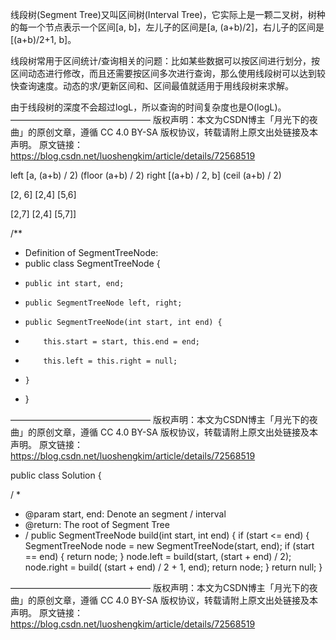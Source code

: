 线段树(Segment Tree)又叫区间树(Interval Tree)，它实际上是一颗二叉树，树种的每一个节点表示一个区间[a, b]，左儿子的区间是[a, (a+b)/2]，右儿子的区间是[(a+b)/2+1, b]。

线段树常用于区间统计/查询相关的问题：比如某些数据可以按区间进行划分，按区间动态进行修改，而且还需要按区间多次进行查询，那么使用线段树可以达到较快查询速度。动态的求/更新区间和、区间最值就适用于用线段树来求解。

由于线段树的深度不会超过logL，所以查询的时间复杂度也是O(logL)。
————————————————
版权声明：本文为CSDN博主「月光下的夜曲」的原创文章，遵循 CC 4.0 BY-SA 版权协议，转载请附上原文出处链接及本声明。
原文链接：https://blog.csdn.net/luoshengkim/article/details/72568519

left [a, (a+b) / 2)             (floor (a+b) / 2)
right [(a+b) / 2, b]           (ceil (a+b) / 2)

[2, 6]
[2,4]   [5,6]

[2,7]
[2,4]  [5,7]]



/**
* Definition of SegmentTreeNode:
* public class SegmentTreeNode {
*     public int start, end;
*     public SegmentTreeNode left, right;
*     public SegmentTreeNode(int start, int end) {
*         this.start = start, this.end = end;
*         this.left = this.right = null;
*     }
* }

————————————————
版权声明：本文为CSDN博主「月光下的夜曲」的原创文章，遵循 CC 4.0 BY-SA 版权协议，转载请附上原文出处链接及本声明。
原文链接：https://blog.csdn.net/luoshengkim/article/details/72568519



public class Solution {

/ *
* @param start, end: Denote an segment / interval
* @return: The root of Segment Tree
* /
public SegmentTreeNode build(int start, int end) {
    if (start <= end) {
    SegmentTreeNode node = new SegmentTreeNode(start, end);
    if (start == end) {
        return node;
    }
        node.left = build(start, (start + end) / 2);
        node.right = build( (start + end) / 2 + 1, end);
        return node;
    }
    return null;
}

————————————————
版权声明：本文为CSDN博主「月光下的夜曲」的原创文章，遵循 CC 4.0 BY-SA 版权协议，转载请附上原文出处链接及本声明。
原文链接：https://blog.csdn.net/luoshengkim/article/details/72568519

